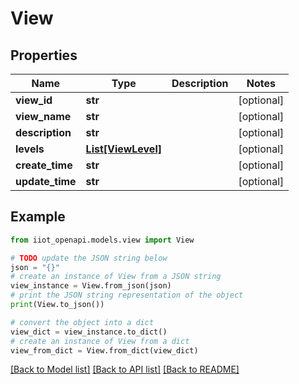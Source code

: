 # View


## Properties

Name | Type | Description | Notes
------------ | ------------- | ------------- | -------------
**view_id** | **str** |  | [optional] 
**view_name** | **str** |  | [optional] 
**description** | **str** |  | [optional] 
**levels** | [**List[ViewLevel]**](ViewLevel.md) |  | [optional] 
**create_time** | **str** |  | [optional] 
**update_time** | **str** |  | [optional] 

## Example

```python
from iiot_openapi.models.view import View

# TODO update the JSON string below
json = "{}"
# create an instance of View from a JSON string
view_instance = View.from_json(json)
# print the JSON string representation of the object
print(View.to_json())

# convert the object into a dict
view_dict = view_instance.to_dict()
# create an instance of View from a dict
view_from_dict = View.from_dict(view_dict)
```
[[Back to Model list]](../README.md#documentation-for-models) [[Back to API list]](../README.md#documentation-for-api-endpoints) [[Back to README]](../README.md)


